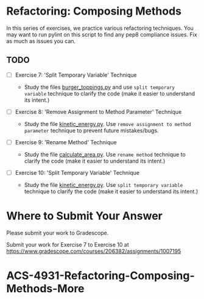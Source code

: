 # Refactoring: Composing Methods

In this series of exercises, we practice various refactoring techniques. You may want to run pylint on this script to find any pep8 compliance issues. Fix as much as issues you can.

## TODO
- [ ] Exercise 7: 'Split Temporary Variable' Technique
  - Study the files [burger_toppings.py](burger_toppings.py) and use `split temporary variable` technique to clarify the code (make it easier to understand its intent.)

- [ ] Exercise 8: 'Remove Assignment to Method Parameter' Technique
  - Study the file [kinetic_energy.py](kinetic_energy.py). Use `remove assignment to method parameter` technique to prevent future mistakes/bugs.

- [ ] Exercise 9: 'Rename Method' Technique
  - Study the file [calculate_area.py](calculate_area.py). Use `rename method` technique to clarify the code (make it easier to understand its intent.)

- [ ] Exercise 10: 'Split Temporary Variable' Technique
  - Study the file [kinetic_energy.py](kinetic_energy.py). Use `split temporary variable` technique to clarify the code (make it easier to understand its intent.)

# Where to Submit Your Answer

Please submit your work to Gradescope.

Submit your work for Exercise 7 to Exercise 10 at https://www.gradescope.com/courses/206382/assignments/1007195
# ACS-4931-Refactoring-Composing-Methods-More
